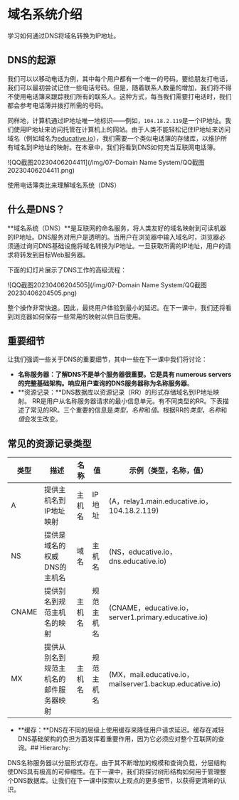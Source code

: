# 域名系统介绍

学习如何通过DNS将域名转换为IP地址。

## DNS的起源

我们可以以移动电话为例，其中每个用户都有一个唯一的号码。要给朋友打电话，我们可以最初尝试记住一些电话号码。但是，随着联系人数量的增加，我们将不得不使用电话簿来跟踪我们所有的联系人。这种方式，每当我们需要打电话时，我们都会参考电话簿并拨打所需的号码。

同样地，计算机通过IP地址唯一地标识——例如，`104.18.2.119`是一个IP地址。我们使用IP地址来访问托管在计算机上的网站。由于人类不能轻松记住IP地址来访问域名（例如域名为[educative.io](http://educative.io/)），我们需要一个类似电话簿的存储库，以维护所有域名到IP地址的映射。在本章中，我们将看到DNS如何充当互联网电话簿。

![QQ截图20230406204411](/img/07-Domain Name System/QQ截图20230406204411.png)

使用电话簿类比来理解域名系统（DNS）

## 什么是DNS？

**域名系统（DNS）**是互联网的命名服务，将人类友好的域名映射到可读机器的IP地址。DNS服务对用户是透明的。当用户在浏览器中输入域名时，浏览器必须通过询问DNS基础设施将域名转换为IP地址。一旦获取所需的IP地址，用户的请求将转发到目标Web服务器。

下面的幻灯片展示了DNS工作的高级流程：

![QQ截图20230406204505](/img/07-Domain Name System/QQ截图20230406204505.png)

整个操作非常快速。因此，最终用户体验到最小的延迟。在下一课中，我们还将看到浏览器如何保存一些常用的映射以供日后使用。

## 重要细节

让我们强调一些关于DNS的重要细节，其中一些在下一课中我们将讨论：

- **名称服务器：**了解DNS不是单个服务器很重要。它是具有 numerous servers 的完整基础架构。响应用户查询的DNS服务器称为**名称服务器**。
- **资源记录：**DNS数据库以资源记录（RR）的形式存储域名到IP地址映射。 RR是用户从名称服务器请求的最小信息单元。有不同类型的RR。下表描述了常见的RR。三个重要的信息是*类型*，*名称*和*值*。根据RR的*类型*，*名称*和*值*会发生改变。

## 常见的资源记录类型

| **类型** | **描述**                                                    | **名称**  | **值**         | **示例（类型，名称，值）**                          |
| -------- | ------------------------------------------------------------ | --------- | -------------- | -------------------------------------------------------- |
| A        | 提供主机名到IP地址映射                                     | 主机名    | IP地址          | (A，relay1.main.educative.io，104.18.2.119)       |
| NS       | 提供是域名的权威DNS的主机名                                | 域名     | 主机名         | (NS，educative.io，dns.educative.io)             |
| CNAME    | 提供别名到规范主机名的映射                                 | 主机名    | 规范主机名     | (CNAME，educative.io，server1.primary.educative.io) |
| MX       | 提供从别名到规范主机名的邮件服务器映射                      | 主机名    | 规范主机名     | (MX，mail.educative.io，mailserver1.backup.educative.io) |

- **缓存：**DNS在不同的层级上使用缓存来降低用户请求延迟。缓存在减轻DNS基础架构的负担方面发挥着重要作用，因为它必须应对整个互联网的查询。## Hierarchy:

DNS名称服务器以分层形式存在。由于其不断增加的规模和查询负载，分层结构使DNS具有极高的可伸缩性。在下一课中，我们将探讨树形结构如何用于管理整个DNS数据库。让我们在下一课中探索以上观点的更多细节，以获得更清晰的认识。